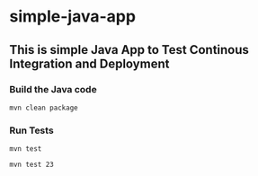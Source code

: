# simple-java-app
## This is simple Java App to Test Continous Integration and Deployment

### Build the Java code
```mvn clean package```

### Run Tests
```mvn test```


```mvn test 23```